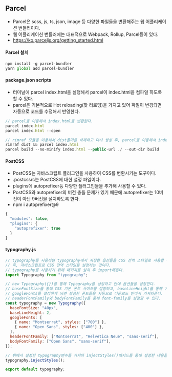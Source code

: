## Parcel

- Parcel은 scss, js, ts, json, image 등 다양한 파일들을 변환해주는 웹 어플리케이션 번들러이다.
- 웹 어플리케이션 번들러에는 대표적으로 Webpack, Rollup, Parcel등이 있다.
- https://ko.parceljs.org/getting_started.html

#### Parcel 설치

```javascript
npm install -g parcel-bundler
yarn global add parcel-bundler
```

#### package.json scripts

- 터미널에 parcel index.html을 실행해서 parcel이 index.html을 컴파일 하도록 할 수 있다.
- parcel은 기본적으로 Hot reloading(핫 리로딩)을 가지고 있어 파일이 변경되면 자동으로 코드를 수정해서 반영한다.

```javascript
// parcel을 이용해서 index.html을 변환한다.
parcel index.html
parcel index.html --open

// rimraf 모듈을 이용해서 dist폴더를 삭제하고 다시 생성 후, parcel을 이용해서 index.html을 변환한다.
rimraf dist && parcel index.html
parcel build --no-minify index.html --public-url ./ --out-dir build
```

#### PostCSS

- PostCSS는 자바스크립트 플러그인을 사용하여 CSS를 변환시키는 도구이다.
- .postcssrc는 PostCSS에 대한 설정 파일이다.
- plugins에 autoprefixer등 다양한 플러그인들을 추가해 사용할 수 있다.
- PostCSS와 autoprefixer의 버전 충돌 문제가 있기 때문에 autoprefixer는 10버전이 아닌 9버전을 설치하도록 한다.
- npm i autoprefixer@9

```javascript
{
  "modules": false,
  "plugins": {
    "autoprefixer": true
  }
}
```

#### typography.js

```javascript
// typography를 사용하면 typography에서 지정한 옵션들을 CSS 전역 스타일로 사용할 수 있다.
// 즉, 자바스크립트로 CSS 전역 스타일을 설정하는 것이다.
// typography를 사용하기 위해 패키지를 설치 후 import해온다.
import Typography from "typography";

// new Typography({})를 통해 Typography를 생성하고 안에 옵션들을 설정한다.
// baseFontSize를 통해 CSS 기본 폰트 사이즈를 설정하고, baseLineHeight를 통해 기본 line-height를 설정한다.
// googleFonts를 설정하게 되면 설정한 폰트들을 자동으로 다운로드 받아서 가져와준다.
// headerFontFamily와 bodyFontFamily를 통해 font-family를 설정할 수 있다.
const typography = new Typography({
  baseFontSize: "40px",
  baseLineHeight: 2,
  googleFonts: [
    { name: "Montserrat", styles: ["700"] },
    { name: "Open Sans", styles: ["400"] },
  ],
  headerFontFamily: ["Montserrat", "Helvetica Neue", "sans-serif"],
  bodyFontFamily: ["Open Sans", "sans-serif"],
});

// 위에서 설정한 typography변수를 가져와 injectStyles()메서드를 통해 설정한 내용들을 가져와 CSS 전역 스타일로 지정한다.
typography.injectStyles();

export default typography;
```
